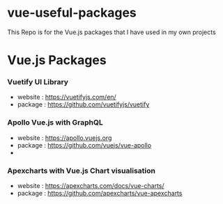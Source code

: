 # vue-useful-packages
This Repo is for the Vue.js packages that I have used in my own projects

# Vue.js Packages

### Vuetify UI Library
- website : https://vuetifyjs.com/en/
- package : https://github.com/vuetifyjs/vuetify

### Apollo Vue.js with GraphQL
- website : https://apollo.vuejs.org
- package : https://github.com/vuejs/vue-apollo
- 
### Apexcharts with Vue.js Chart visualisation
- website : https://apexcharts.com/docs/vue-charts/
- package : https://github.com/apexcharts/vue-apexcharts

